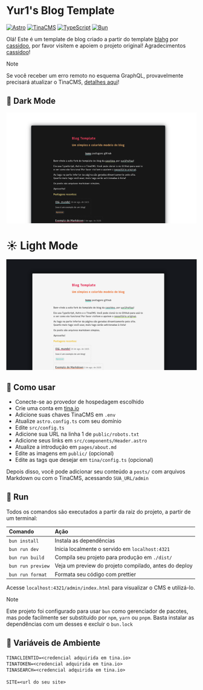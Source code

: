 <!-- Credits  -->

[ORIGINAL_REPOSITORY]: https://github.com/cassidoo/blahg
[CASSIDOO_GITHUB]: https://github.com/cassidoo

<!-- Badges: https://github.com/Ileriayo/markdown-badges -->

[BUN_BADGE]: https://img.shields.io/badge/Bun-%23000000.svg?style=for-the-badge&logo=bun&logoColor=white
[TYPESCRIPT_BADGE]: https://img.shields.io/badge/typescript-%23007ACC.svg?style=for-the-badge&logo=typescript&logoColor=white
[ASTRO_BADGE]: https://img.shields.io/badge/astro-%232C2052.svg?style=for-the-badge&logo=astro&logoColor=white
[TINACMS_BADGE]: https://img.shields.io/badge/TinaCMS-FB542B?style=for-the-badge&logo=ollama&logoColor=white

<!-- Official websites of the technologies used -->

[ASTRO_SITE]: https://astro.build/
[TINACMS_SITE]: https://tina.io/
[TYPESCRIPT_SITE]: https://www.typescriptlang.org/
[BUN_SITE]: https://bun.sh/

# Yur1's Blog Template

[![Astro][ASTRO_BADGE]][ASTRO_SITE]
[![TinaCMS][TINACMS_BADGE]][TINACMS_SITE]
[![TypeScript][TYPESCRIPT_BADGE]][TYPESCRIPT_SITE]
[![Bun][BUN_BADGE]][BUN_SITE]

Olá! Este é um template de blog criado a partir do template [blahg][ORIGINAL_REPOSITORY] por [cassidoo][CASSIDOO_GITHUB], por favor visitem e apoiem o projeto original! Agradecimentos [cassidoo][CASSIDOO_GITHUB]!

> [!NOTE]
> Se você receber um erro remoto no esquema GraphQL, provavelmente precisará atualizar o TinaCMS, [detalhes aqui](https://tina.io/docs/introduction/faq#how-do-i-resolve-the-local-graphql-schema-doesnt-match-the-remote-graphql-schema-errors)!

## 🌙 Dark Mode

![cover](demo/dark.png)

# ☀️ Light Mode

![cover](demo/light.png)

## 🤔 Como usar

- Conecte-se ao provedor de hospedagem escolhido
- Crie uma conta em [tina.io](https://tina.io/)
- Adicione suas chaves TinaCMS em `.env`
- Atualize `astro.config.ts` com seu domínio
- Edite `src/config.ts`
- Adicione sua URL na linha 1 de `public/robots.txt`
- Adicione seus links em `src/components/Header.astro`
- Atualize a introdução em `pages/about.md`
- Edite as imagens em `public/` (opcional)
- Edite as tags que desejar em `tina/config.ts` (opcional)

Depois disso, você pode adicionar seu conteúdo a `posts/` com arquivos Markdown ou com o TinaCMS, acessando `SUA_URL/admin`

## 🚀 Run

Todos os comandos são executados a partir da raiz do projeto, a partir de um terminal:

| Comando           | Ação                                                  |
| :---------------- | :---------------------------------------------------- |
| `bun install`     | Instala as dependências                               |
| `bun run dev`     | Inicia localmente o servido em `localhost:4321`       |
| `bun run build`   | Compila seu projeto para produção em `./dist/`        |
| `bun run preview` | Veja um preview do projeto compilado, antes do deploy |
| `bun run format`  | Formata seu código com prettier                       |

Acesse `localhost:4321/admin/index.html` para visualizar o CMS e utilizá-lo.

> [!NOTE]
> Este projeto foi configurado para usar `bun` como gerenciador de pacotes, mas pode facilmente ser substituído por `npm`, `yarn` ou `pnpm`. Basta instalar as dependências com um desses e excluir o `bun.lock`

## 🌱 Variáveis de Ambiente

```
TINACLIENTID=<credencial adquirida em tina.io>
TINATOKEN=<credencial adquirida em tina.io>
TINASEARCH=<credencial adquirida em tina.io>

SITE=<url do seu site>
```
